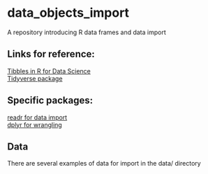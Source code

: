 # data_objects_import
A repository introducing R data frames and data import

## Links for reference:

[Tibbles in R for Data Science](http://r4ds.had.co.nz/tibbles.html)  
[Tidyverse package](https://www.tidyverse.org)

## Specific packages:

[readr for data import](http://readr.tidyverse.org)  
[dplyr for wrangling](http://dplyr.tidyverse.org)

## Data

There are several examples of data for import in the data/ directory
